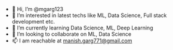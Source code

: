 - 👋 Hi, I’m @mgarg123
- 👀 I’m interested in latest techs like ML, Data Science, Full stack development etc.
- 🌱 I’m currently learning Data Science, ML, Deep Learning
- 💞️ I’m looking to collaborate on ML, Data Science
- 📫 I am reachable at manish.garg771@gmail.com

<!---
mgarg123/mgarg123 is a ✨ special ✨ repository because its `README.md` (this file) appears on your GitHub profile.
You can click the Preview link to take a look at your changes.
--->
